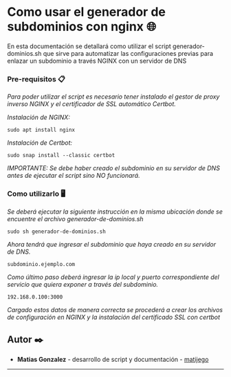 # Como usar el generador de subdominios con nginx 🌐

En esta documentación se detallará como utilizar el script generador-dominios.sh que sirve para automatizar las configuraciones previas para enlazar un subdominio a través NGINX con un servidor de DNS





### Pre-requisitos 📋

_Para poder utilizar el script es necesario tener instalado el gestor de proxy inverso NGINX y el certificador de SSL automático Certbot._


_Instalación de NGINX:_

```
sudo apt install nginx
```


_Instalación de Certbot:_

```
sudo snap install --classic certbot
```

_IMPORTANTE: Se debe haber creado el subdominio en su servidor de DNS antes de ejecutar el script sino NO funcionará._





### Como utilizarlo 🖥

_Se deberá ejecutar la siguiente instrucción en la misma ubicación donde se encuentre el archivo generador-de-dominios.sh_



```
sudo sh generador-de-dominios.sh
```

_Ahora tendrá que ingresar el subdominio que haya creado en su servidor de DNS._

```
subdominio.ejemplo.com
```

_Como último paso deberá ingresar la ip local y puerto correspondiente del servicio que quiera exponer a través del subdominio._


```
192.168.0.100:3000
```

_Cargado estos datos de manera correcta se procederá a crear los archivos de configuración en NGINX y la instalación del certificado SSL con certbot_






## Autor ✒️


* **Matias Gonzalez** - desarrollo de script y documentación - [matijego](https://github.com/matijego)




---
